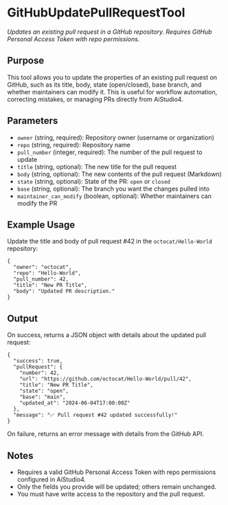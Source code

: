 ﻿# GitHubUpdatePullRequestTool

*Updates an existing pull request in a GitHub repository. Requires GitHub Personal Access Token with repo permissions.*

## Purpose
This tool allows you to update the properties of an existing pull request on GitHub, such as its title, body, state (open/closed), base branch, and whether maintainers can modify it. This is useful for workflow automation, correcting mistakes, or managing PRs directly from AiStudio4.

## Parameters
- `owner` (string, required): Repository owner (username or organization)
- `repo` (string, required): Repository name
- `pull_number` (integer, required): The number of the pull request to update
- `title` (string, optional): The new title for the pull request
- `body` (string, optional): The new contents of the pull request (Markdown)
- `state` (string, optional): State of the PR: `open` or `closed`
- `base` (string, optional): The branch you want the changes pulled into
- `maintainer_can_modify` (boolean, optional): Whether maintainers can modify the PR

## Example Usage
Update the title and body of pull request #42 in the `octocat/Hello-World` repository:

```
{
  "owner": "octocat",
  "repo": "Hello-World",
  "pull_number": 42,
  "title": "New PR Title",
  "body": "Updated PR description."
}
```

## Output
On success, returns a JSON object with details about the updated pull request:

```
{
  "success": true,
  "pullRequest": {
    "number": 42,
    "url": "https://github.com/octocat/Hello-World/pull/42",
    "title": "New PR Title",
    "state": "open",
    "base": "main",
    "updated_at": "2024-06-04T17:00:00Z"
  },
  "message": "✅ Pull request #42 updated successfully!"
}
```

On failure, returns an error message with details from the GitHub API.

## Notes
- Requires a valid GitHub Personal Access Token with repo permissions configured in AiStudio4.
- Only the fields you provide will be updated; others remain unchanged.
- You must have write access to the repository and the pull request.